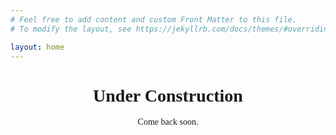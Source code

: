 ```yaml
---
# Feel free to add content and custom Front Matter to this file.
# To modify the layout, see https://jekyllrb.com/docs/themes/#overriding-theme-defaults

layout: home
---
```

<link rel="preconnect" href="https://fonts.googleapis.com">
<link rel="preconnect" href="https://fonts.gstatic.com" crossorigin>
<link href="https://fonts.googleapis.com/css2?family=Crimson+Text&display=swap" rel="stylesheet">
<style>
body {
    font-family: 'Crimson Text', serif;
}
</style>
<center><h1>Under Construction</h1>
<p>Come back soon.</p></center>
